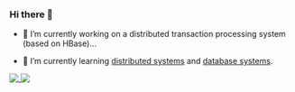 ### Hi there 👋

<!--
**yangtau/yangtau** is a ✨ _special_ ✨ repository because its `README.md` (this file) appears on your GitHub profile.

Here are some ideas to get you started:

- 
- 
- 👯 I’m looking to collaborate on ...
- 🤔 I’m looking for help with ...
- 💬 Ask me about ...
- 📫 How to reach me: ...
- 😄 Pronouns: ...
- ⚡ Fun fact: ...

https://github.com/anuraghazra/github-readme-stats
-->

- 🔭 I’m currently working on a distributed transaction processing system (based on HBase)...

- 🌱 I’m currently learning [distributed systems](https://pdos.csail.mit.edu/6.824) and [database systems](https://15445.courses.cs.cmu.edu).

<a href="https://github.com/anuraghazra/github-readme-stats">
<img style="display:inline-block;vertical-align:top"
  src="https://github-readme-stats.vercel.app/api/top-langs?username=yangtau&title_color=24292f&layout=compact&langs_count=6&hide_border=true" />  
</a>

<a href="https://github.com/anuraghazra/github-readme-stats">
<img style="display:inline-block;vertical-align:top"
  src="https://github-readme-stats-taupe-two.vercel.app/api/wakatime?username=yangtau&layout=compact&title_color=24292f&layout=compact&hide_border=true" />
</a>
